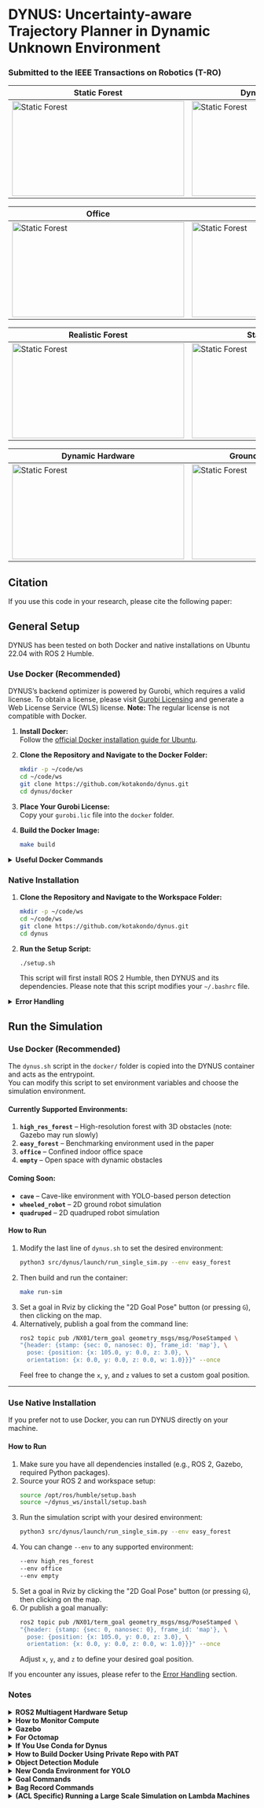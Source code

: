 # DYNUS: Uncertainty-aware Trajectory Planner in Dynamic Unknown Environment #

### **Submitted to the IEEE Transactions on Robotics (T-RO)**

| **Static Forest** | **Dynamic Obstacles** |
| ------------------------- | ------------------------- |
<a target="_blank" href="https://youtu.be/i1d8di2Nrbs"><img src="./imgs/single_agent_static_forest.gif" width="350" height="193" alt="Static Forest"></a> | <a target="_blank" href="https://youtu.be/i1d8di2Nrbs"><img src="./imgs/single_agent_dynamic_obstacles.gif" width="350" height="193" alt="Static Forest"></a> |

| **Office** | **Cave** |
| ------------------------- | ------------------------- |
<a target="_blank" href="https://youtu.be/i1d8di2Nrbs"><img src="./imgs/office.gif" width="350" height="193" alt="Static Forest"></a> | <a target="_blank" href="https://youtu.be/i1d8di2Nrbs"><img src="./imgs/cave.gif" width="350" height="193" alt="Static Forest"></a>

| **Realistic Forest** | **Static Hardware** |
| ------------------------- | ------------------------- |
<a target="_blank" href="https://youtu.be/i1d8di2Nrbs"><img src="./imgs/single_agent_realistic_forest.gif" width="350" height="193" alt="Static Forest"></a> | <a target="_blank" href="https://youtu.be/i1d8di2Nrbs"><img src="./imgs/test31_ground_view.gif" width="350" height="193" alt="Static Forest"></a>

| **Dynamic Hardware** | **Ground Robots Hardware** |
| ------------------------- | ------------------------- |
<a target="_blank" href="https://youtu.be/i1d8di2Nrbs"><img src="./imgs/dyn_sta_hw.gif" width="350" height="193" alt="Static Forest"></a> | <a target="_blank" href="https://youtu.be/i1d8di2Nrbs"><img src="./imgs/ground_robots_hw.gif" width="350" height="193" alt="Static Forest"></a>

## Citation

If you use this code in your research, please cite the following paper:

<!-- ## Video

YouTube video: [DYNUS: Uncertainty-aware Trajectory Planner in Dynamic Unknown Environment](https://youtu.be/i1d8di2Nrbs) -->

<!-- ## For Multiagent Planners

Robust MADER: 
```bash
@article{kondo2023robust,
  title={Robust mader: Decentralized multiagent trajectory planner robust to communication delay in dynamic environments},
  author={Kondo, Kota and Figueroa, Reinaldo and Rached, Juan and Tordesillas, Jesus and Lusk, Parker C and How, Jonathan P},
  journal={IEEE Robotics and Automation Letters},
  volume={9},
  number={2},
  pages={1476--1483},
  year={2023},
  publisher={IEEE}
}
``` -->

## General Setup

DYNUS has been tested on both Docker and native installations on Ubuntu 22.04 with ROS 2 Humble.

### Use Docker (Recommended)

DYNUS’s backend optimizer is powered by Gurobi, which requires a valid license. To obtain a license, please visit [Gurobi Licensing](https://www.gurobi.com/solutions/licensing/) and generate a Web License Service (WLS) license. **Note:** The regular license is not compatible with Docker.

1. **Install Docker:**  
   Follow the [official Docker installation guide for Ubuntu](https://docs.docker.com/engine/install/ubuntu/).

2. **Clone the Repository and Navigate to the Docker Folder:**
   ```bash
   mkdir -p ~/code/ws
   cd ~/code/ws
   git clone https://github.com/kotakondo/dynus.git
   cd dynus/docker
   ```

3. **Place Your Gurobi License:**  
   Copy your `gurobi.lic` file into the `docker` folder.

4. **Build the Docker Image:**
   ```bash
   make build
   ```

<details>
  <summary><b>Useful Docker Commands</b></summary>

  - **Remove all caches:**  
    ```bash
    docker builder prune
    ```

  - **Remove all containers:**  
    ```bash
    docker rm $(docker ps -a -q)
    ```

  - **Remove all images:**  
    ```bash
    docker rmi $(docker images -q)
    ```

</details>

### Native Installation

1. **Clone the Repository and Navigate to the Workspace Folder:**
   ```bash
   mkdir -p ~/code/ws
   cd ~/code/ws
   git clone https://github.com/kotakondo/dynus.git
   cd dynus
   ```

2. **Run the Setup Script:**
   ```bash
   ./setup.sh
   ```
   This script will first install ROS 2 Humble, then DYNUS and its dependencies. Please note that this script modifies your `~/.bashrc` file.

<details>
  <summary><b>Error Handling</b></summary>

  - **Error 1: When running `colcon build`**
    ```
    By not providing "Finddecomp_util.cmake" in CMAKE_MODULE_PATH, this project
    has asked CMake to find a package configuration file provided by
    "decomp_util", but CMake did not find one.
    ```
    - **Solution:**  
      Source `install/setup.bash` and build again.

  - **Error 2: When running Python script**  
    ```
    No module named 'rclpy._rclpy_pybind11'
    ```
    - **Solution:**  
      Deactivate the Conda environment if you are using Conda.

  - **Runtime Error 3:**  
    ```
    "Spawn status: Entity pushed to spawn queue, but spawn service timed out
    waiting for entity to appear in simulation under the name [quadrotor]"
    ```
    - **Solution:**  
      Go to the world file you are using and make sure `sim_time` is set to `0`.

  - **Error 4: When building dlio package**  
    ```
    fatal error: numpy/ndarrayobject.h: No such file or directory
    ```
    - **Solution:**  
      Just cleaned up the workspace and rebuilt it.

  - **Error 5: Gazebo runtime error**
    ```
    [gzserver-1] gzserver: /usr/include/boost/smart_ptr/shared_ptr.hpp:728: 
    typename boost::detail::sp_member_access<T>::type boost::shared_ptr<T>::operator->() const 
    [with T = gazebo::rendering::Scene; typename boost::detail::sp_member_access<T>::type = gazebo::rendering::Scene*]: 
    Assertion `px != 0' failed.
    ```
    - **Solution:**  
      Source Gazebo's setup file:  
      ```
      source /usr/share/gazebo/setup.bash
      ```

  - **Error 6: Missing package configuration file**  
    ```
    Could not find a package configuration file provided by "diagnostic_updater" 
    with any of the following names: when building realsense-ros.
    ```
    - **Solution:**  
      Install the missing package:  
      ```
      sudo apt-get install ros-humble-diagnostic-updater
      ```
  - **Error 7: When running `colcon build`**
    ```
    /lib/libgurobi_c++.a, needed by test_yaw_solver
    ```
    - **Solution:**  
      Set the Gurobi path: (even if you put this in bashrc - just to make sure it's set)
      ```
      export GUROBI_HOME=/opt/gurobi1103/linux64
      colcon build --cmake-args "-DCMAKE_BUILD_TYPE=Release"
      ```
    ```
</details>

## Run the Simulation

### Use Docker (Recommended)

The `dynus.sh` script in the `docker/` folder is copied into the DYNUS container and acts as the entrypoint.  
You can modify this script to set environment variables and choose the simulation environment.

#### Currently Supported Environments:
1. **`high_res_forest`** – High-resolution forest with 3D obstacles (note: Gazebo may run slowly)
2. **`easy_forest`** – Benchmarking environment used in the paper
3. **`office`** – Confined indoor office space
4. **`empty`** – Open space with dynamic obstacles

#### Coming Soon:
- **`cave`** – Cave-like environment with YOLO-based person detection  
- **`wheeled_robot`** – 2D ground robot simulation  
- **`quadruped`** – 2D quadruped robot simulation  

#### How to Run
1. Modify the last line of `dynus.sh` to set the desired environment:
   ```bash
   python3 src/dynus/launch/run_single_sim.py --env easy_forest
   ```
2. Then build and run the container:
   ```bash
   make run-sim
   ```
3. Set a goal in Rviz by clicking the "2D Goal Pose" button (or pressing `G`), then clicking on the map.  
4. Alternatively, publish a goal from the command line:
   ```bash
   ros2 topic pub /NX01/term_goal geometry_msgs/msg/PoseStamped \
   "{header: {stamp: {sec: 0, nanosec: 0}, frame_id: 'map'}, \
     pose: {position: {x: 105.0, y: 0.0, z: 3.0}, \
     orientation: {x: 0.0, y: 0.0, z: 0.0, w: 1.0}}}" --once
   ```
   Feel free to change the `x`, `y`, and `z` values to set a custom goal position.

---

### Use Native Installation

If you prefer not to use Docker, you can run DYNUS directly on your machine.

#### How to Run
1. Make sure you have all dependencies installed (e.g., ROS 2, Gazebo, required Python packages).
2. Source your ROS 2 and workspace setup:
   ```bash
   source /opt/ros/humble/setup.bash
   source ~/dynus_ws/install/setup.bash
   ```
3. Run the simulation script with your desired environment:
   ```bash
   python3 src/dynus/launch/run_single_sim.py --env easy_forest
   ```
4. You can change `--env` to any supported environment:
   ```bash
   --env high_res_forest
   --env office
   --env empty
   ```
5. Set a goal in Rviz by clicking the "2D Goal Pose" button (or pressing `G`), then clicking on the map.  
6. Or publish a goal manually:
   ```bash
   ros2 topic pub /NX01/term_goal geometry_msgs/msg/PoseStamped \
   "{header: {stamp: {sec: 0, nanosec: 0}, frame_id: 'map'}, \
     pose: {position: {x: 105.0, y: 0.0, z: 3.0}, \
     orientation: {x: 0.0, y: 0.0, z: 0.0, w: 1.0}}}" --once
   ```
   Adjust `x`, `y`, and `z` to define your desired goal position.

If you encounter any issues, please refer to the [Error Handling](#error-handling) section.

### Notes

<details>
  <summary><b>ROS2 Multiagent Hardware Setup</b></summary>

  **Debugging Useful Commands:**
  - `ros2 multicast send`
  - `ros2 multicast receive`
  - `ros2 run demo_nodes_cpp talker`
  - `ros2 run demo_nodes_cpp listener`

  **Commands to Run:**
  - `sudo ufw disable`
  - `sudo ufw allow in proto udp to 224.0.0.0/4`  
    *(if you disable ufw, you don't need this)*
  - `sudo ufw allow in proto udp from 224.0.0.0/4`  
    *(if you disable ufw, you don't need this)*
  - `sudo ufw allow in proto udp from 192.168.1.0/24`  
    *(if you disable ufw, you don't need this)*

  **Things to Check:**
  - `export RMW_IMPLEMENTATION=rmw_fastrtps_cpp`
  - `export ROS_LOCALHOST_ONLY=0`
  - Ensure `ROS_DOMAIN_ID` is set to the same value for all agents.
  - *(For ground station)* You may need to unplug other network interfaces to encourage the computer to use the correct network.
</details>

<details>
  <summary><b>How to Monitor Compute</b></summary>

  - **Record Performance Data:**
    ```bash
    perf record -g -- tmuxp load src/dynus/launch/default_sim.yaml
    ```
  - **Generate Performance Script:**
    ```bash
    perf script >> script.txt
    ```
  - **Generate Flame Graph:**
    ```bash
    cat /home/kkondo/code/dynus_ws/script.txt | ./stackcollapse-perf.pl | ./flamegraph.pl > flame.html
    ```
  - **View Flame Graph:**  
    Open `flame.html` in your browser (e.g., type the path in your browser).
</details>

<details>
  <summary><b>Gazebo</b></summary>

  - **Hospital Models & World Files:**
    - [OpenRobotics Hospital Models](https://app.gazebosim.org/OpenRobotics/fuel/collections/Hospital)
    - [Useful World Files for Gazebo and ROS 2 Simulations](https://automaticaddison.com/useful-world-files-for-gazebo-and-ros-2-simulations/)
</details>

<details>
  <summary><b>For Octomap</b></summary>

  - **Installation Commands:**
    ```bash
    sudo apt-get install ros-humble-octomap
    sudo apt-get install ros-humble-octomap-msgs
    sudo apt-get install ros-humble-octomap-ros
    sudo apt-get install ros-humble-octomap-rviz-plugins
    sudo apt install ros-humble-rviz-common
    ```
</details>

<details>
  <summary><b>If You Use Conda for Dynus</b></summary>

  - Use **Python 3.10 or below** *(to avoid pybind errors)*.
  - Install GCC 12.1.0 to prevent gcc errors:
    ```bash
    conda install -c conda-forge gcc=12.1.0
    ```
  - Install required Python packages:
    ```bash
    pip install numpy lxml pyyaml empy==3.3.4 catkin_pkg lark
    ```
</details>

<details>
  <summary><b>How to Build Docker Using Private Repo with PAT</b></summary>

  - **Generate a Personal Access Token (PAT):**
    - Follow [this guide](https://www.geeksforgeeks.org/how-to-generate-personal-access-token-in-github/) to generate your PAT.
    - When generating your PAT, ensure:
      - **Repository access:** Set to **All repositories**
      - In the **Repository permissions** menu, find the **Contents** row and select **Access > Read and Write**
  - **Copy your PAT.**
  - **Modify the Docker Makefile:**
    - Navigate to the docker folder in the dynus repo.
    - Open the `Makefile` with your favorite text editor.
    - Replace `"YOUR_PAT"` with your actual PAT.
  - **Run in Terminal:**
    ```bash
    xhost +
    ```
</details>

<details>
  <summary><b>Object Detection Module</b></summary>

  - **Install Dependencies:**
    ```bash
    pip install opencv-python
    pip install ultralytics
    ```
  - **Download YOLO Model:**
    - Use `yolo11n.pt` (for example):
      ```bash
      wget https://github.com/ultralytics/assets/releases/download/v8.3.0/yolo11n.pt
      ```
  - **Install Specific Numpy Version:**
    ```bash
    pip install numpy==1.26.4
    ```
</details>

<details>
  <summary><b>New Conda Environment for YOLO</b></summary>

  - **Create and Configure Environment:**
    ```bash
    conda install -n yolo -c conda-forge libstdcxx-ng
    ```
</details>

<details>
  <summary><b>Goal Commands</b></summary>

  - **Office Space:**
    ```bash
    ros2 topic pub /NX01/term_goal geometry_msgs/msg/PoseStamped "{header: {stamp: {sec: 0, nanosec: 0}, frame_id: 'map'}, pose: {position: {x: 36.0, y: 42.0, z: 2.0}, orientation: {x: 0.0, y: 0.0, z: 0.0, w: 1.0}}}" --once
    ```
  - **Forest3:**
    ```bash
    ros2 topic pub /NX01/term_goal geometry_msgs/msg/PoseStamped "{header: {stamp: {sec: 0, nanosec: 0}, frame_id: 'map'}, pose: {position: {x: 50.0, y: 0.0, z: 3.0}, orientation: {x: 0.0, y: 0.0, z: 0.0, w: 1.0}}}" --once
    ```
  - **Path Push Visualization:**
    ```bash
    ros2 topic pub /NX01/term_goal geometry_msgs/msg/PoseStamped "{header: {stamp: {sec: 0, nanosec: 0}, frame_id: 'map'}, pose: {position: {x: 8.0, y: 0.0, z: 3.0}, orientation: {x: 0.0, y: 0.0, z: 0.0, w: 1.0}}}" --once
    ```
  - **Ground Robot:**
    ```bash
    ros2 topic pub /NX01/term_goal geometry_msgs/msg/PoseStamped "{header: {stamp: {sec: 0, nanosec: 0}, frame_id: 'map'}, pose: {position: {x: 50.0, y: 0.0, z: 0.5}, orientation: {x: 0.0, y: 0.0, z: 0.0, w: 1.0}}}" --once
    ```
</details>

<details>
  <summary><b>Bag Record Commands</b></summary>

  - **Path Push Visualization Bag:**
    ```bash
    ros2 bag record /NX01/dgp_path_marker /tf /tf_static /rosout /NX01/point_G /NX01/cluster_bounding_boxes /NX01/tracked_obstacles /NX01/fov /NX01/uncertainty_spheres -o test7
    ```
  - **Ground Robot Visualization Bag:**
    ```bash
    ros2 bag record /NX01/d435/color/image_raw /NX01/fov /NX01/point_G /NX01/actual_traj /NX01/mid360_PointCloud2 /tf /tf_static -o test0
    ```
</details>

<details>
  <summary><b>(ACL Specific) Running a Large Scale Simulation on Lambda Machines</b></summary>

  **Setup:**
  - Connect a monitor to the machine.
  - Set the display:
    ```bash
    export DISPLAY=:1
    ```
  - Run:
    ```bash
    xhost +
    ```
  - *If you see "Depth Camera not found" in `base_dynus.launch..py`, try rebuilding the docker image.*

  **Error Troubleshooting:**
  - **Error:**
    ```
    docker: Error response from daemon: could not select device driver "" with capabilities: [[gpu]].
    make: *** [Makefile:11: run-sim] Error 125
    ```
  - **Solution:**
    - Follow [this StackOverflow thread](https://stackoverflow.com/questions/75118992/docker-error-response-from-daemon-could-not-select-device-driver-with-capab).
    - Use `run-sim-no-gpu` in `dynus/docker/Makefile` *(currently Lambda machines' GPU is not working—should be fixed soon)*.
    - Note: Realsense won’t work without a display. (SSH with `-X` may not work; a physical monitor is required.)
    - Once the simulation is running, the bag file is saved inside Docker. To copy it to your local machine:
      ```bash
      docker cp <container_id>:/path/to/bag/file /path/to/local/machine
      ```
      *(Find `<container_id>` by running `docker ps`.)*

  **Goal Sender Examples:**
  - **Forest3 Goal Sender (Straight Path):**
    ```bash
    ros2 launch dynus goal_sender.launch.py list_agents:="['NX01', 'NX02', 'NX03', 'NX04', 'NX05']" list_goals:="['[50.0, 20.0, 0.0]', '[50.0, 10.0, 0.0]', '[50.0, 0.0, 0.0]', '[50.0, -10.0, 0.0]', '[50.0, -20.0, 0.0]']" default_goal_z:=2.0
    ```
  - **Forest3 Goal Sender (Cross Path):**
    ```bash
    ros2 launch dynus goal_sender.launch.py list_agents:="['NX01', 'NX02', 'NX03', 'NX04', 'NX05']" list_goals:="['[50.0, -20.0, 0.0]', '[50.0, -10.0, 0.0]', '[50.0, 0.0, 0.0]', '[50.0, 10.0, 0.0]', '[50.0, 20.0, 0.0]']" default_goal_z:=2.0
    ```
  - **Big Forest High Res Goal Sender (Straight Path):**
    ```bash
    ros2 launch dynus goal_sender.launch.py list_agents:="['NX01', 'NX02', 'NX03', 'NX04', 'NX05']" list_goals:="['[35.0, 20.0, 0.0]', '[35.0, 10.0, 0.0]', '[35.0, 0.0, 0.0]', '[35.0, -10.0, 0.0]', '[35.0, -20.0, 0.0]']" default_goal_z:=3.0
    ```
  - **Big Forest High Res Goal Sender (Cross Path):**
    ```bash
    ros2 launch dynus goal_sender.launch.py list_agents:="['NX01', 'NX02', 'NX03', 'NX04', 'NX05']" list_goals:="['[35.0, -20.0, 0.0]', '[35.0, -10.0, 0.0]', '[35.0, 0.0, 0.0]', '[35.0, 10.0, 0.0]', '[35.0, 20.0, 0.0]']" default_goal_z:=3.0
    ```
  - **Quadruped Forest3 Goal Sender:**
    ```bash
    ros2 launch dynus goal_sender.launch.py list_agents:="['NX01']" list_goals:="['[45.0, 0.0, 0.0]']" default_goal_z:=1.0
    ```
</details>
